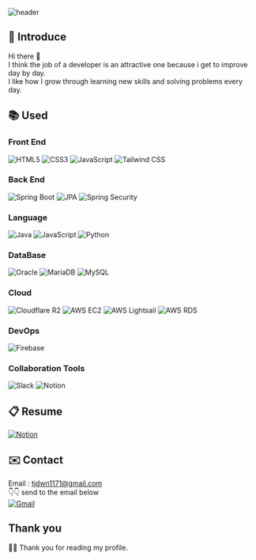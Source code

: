 ![header](https://capsule-render.vercel.app/api?type=waving&height=200&color=000000&text=SeongJu%20Jeong&textBg=false&fontColor=F6BE00&animation=twinkling)

## 👦 Introduce

Hi there 👋 
<br/>
I think the job of a developer is an attractive one because i get to improve day by day.
<br/>
I like how I grow through learning new skills and solving problems every day.

## 📚 Used

### Front End
![HTML5](https://img.shields.io/badge/HTML5-E34F26?style=flat-square&logo=HTML5&logoColor=white) 
![CSS3](https://img.shields.io/badge/CSS3-1572B6?style=flat-square&logo=CSS3&logoColor=white) 
![JavaScript](https://img.shields.io/badge/JavaScript-F7DF1E?style=flat-square&logo=JavaScript&logoColor=black) 
![Tailwind CSS](https://img.shields.io/badge/Tailwind_CSS-38B2AC?style=flat-square&logo=tailwind-css&logoColor=white)

### Back End
![Spring Boot](https://img.shields.io/badge/Spring_Boot-6DB33F?style=flat-square&logo=Spring&logoColor=white) 
![JPA](https://img.shields.io/badge/JPA-6DB33F?style=flat-square&logo=SpringSecurity&logoColor=white) 
![Spring Security](https://img.shields.io/badge/Spring_Security-6DB33F?style=flat-square&logo=SpringSecurity&logoColor=white)

### Language
![Java](https://img.shields.io/badge/Java-007396?style=flat-square&logo=java&logoColor=white)
![JavaScript](https://img.shields.io/badge/JavaScript-F7DF1E?style=flat-square&logo=JavaScript&logoColor=black) 
![Python](https://img.shields.io/badge/Python-3776AB?style=flat-square&logo=Python&logoColor=white)

### DataBase
![Oracle](https://img.shields.io/badge/Oracle-F80000?style=flat-square&logo=oracle&logoColor=white)
![MariaDB](https://img.shields.io/badge/MariaDB-003545?style=flat-square&logo=mariadb&logoColor=white) 
![MySQL](https://img.shields.io/badge/MySQL-4479A1?style=flat-square&logo=MySQL&logoColor=white)

### Cloud
![Cloudflare R2](https://img.shields.io/badge/Cloudflare_R2-F38020?style=flat-square&logo=Cloudflare&logoColor=white)
![AWS EC2](https://img.shields.io/badge/AWS%20EC2-FF9900?style=flat-square&logo=amazonaws&logoColor=white)
![AWS Lightsail](https://img.shields.io/badge/Lightsail-00A9E0?style=flat-square&logo=aws-lightsail&logoColor=white)
![AWS RDS](https://img.shields.io/badge/Amazon%20RDS-5292F0?style=flat-square&logo=amazon-rds&logoColor=white)

### DevOps
![Firebase](https://img.shields.io/badge/Firebase-FFCA28?style=flat-square&logo=Firebase&logoColor=white) 

### Collaboration Tools
![Slack](https://img.shields.io/badge/Slack-4A154B?style=flat-square&logo=slack&logoColor=white) 
![Notion](https://img.shields.io/badge/Notion-000000?style=flat-square&logo=Notion&logoColor=white)

## 📋 Resume
[![Notion](https://img.shields.io/badge/Notion-000000?style=for-the-badge&logo=Notion&logoColor=white)](https://amplified-kingfisher-7fa.notion.site/22ae5543db6a80b89a9fe968c5adc04a)

## ✉️ Contact
Email : tjdwn1171@gmail.com <br/>
👇👇 send to the email below <br/>
[![Gmail](https://img.shields.io/badge/Gmail-D14836?style=for-the-badge&logo=Gmail&logoColor=white)](mailto:tjdwn1171@gmail.com)

## Thank you
🙇‍♂️ Thank you for reading my profile.

